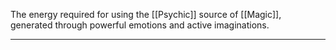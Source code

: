 The energy required for using the [[Psychic]] source of [[Magic]], generated through powerful emotions and active imaginations.

----
